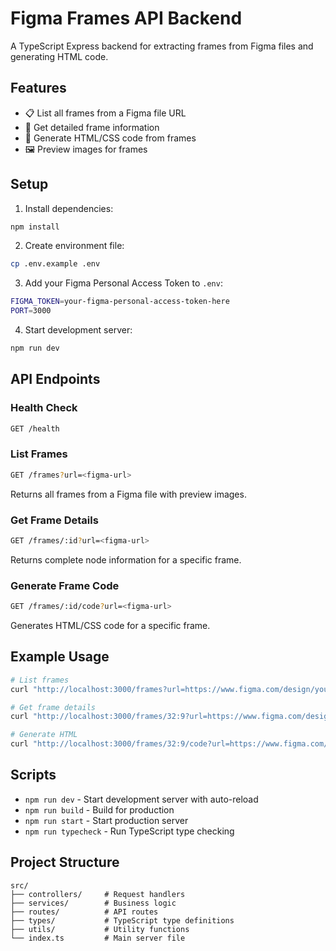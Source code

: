 # Figma Frames API Backend

A TypeScript Express backend for extracting frames from Figma files and generating HTML code.

## Features

- 📋 List all frames from a Figma file URL
- 🎯 Get detailed frame information
- 🔧 Generate HTML/CSS code from frames
- 🖼️ Preview images for frames

## Setup

1. Install dependencies:
```bash
npm install
```

2. Create environment file:
```bash
cp .env.example .env
```

3. Add your Figma Personal Access Token to `.env`:
```bash
FIGMA_TOKEN=your-figma-personal-access-token-here
PORT=3000
```

4. Start development server:
```bash
npm run dev
```

## API Endpoints

### Health Check
```bash
GET /health
```

### List Frames
```bash
GET /frames?url=<figma-url>
```
Returns all frames from a Figma file with preview images.

### Get Frame Details
```bash
GET /frames/:id?url=<figma-url>
```
Returns complete node information for a specific frame.

### Generate Frame Code
```bash
GET /frames/:id/code?url=<figma-url>
```
Generates HTML/CSS code for a specific frame.

## Example Usage

```bash
# List frames
curl "http://localhost:3000/frames?url=https://www.figma.com/design/your-file-id/your-file-name"

# Get frame details
curl "http://localhost:3000/frames/32:9?url=https://www.figma.com/design/your-file-id/your-file-name"

# Generate HTML
curl "http://localhost:3000/frames/32:9/code?url=https://www.figma.com/design/your-file-id/your-file-name"
```

## Scripts

- `npm run dev` - Start development server with auto-reload
- `npm run build` - Build for production
- `npm run start` - Start production server
- `npm run typecheck` - Run TypeScript type checking

## Project Structure

```
src/
├── controllers/     # Request handlers
├── services/        # Business logic
├── routes/          # API routes
├── types/           # TypeScript type definitions
├── utils/           # Utility functions
└── index.ts         # Main server file
```